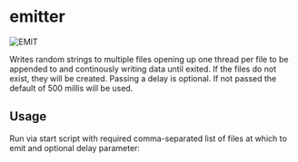 # emitter

![EMIT](http://www.transtutors.com/Uploadfile/CMS_Images/3278_Common%20Emitter%20n-p-n%20Transistor.JPG)

Writes random strings to multiple files opening up one thread per file to be appended to and continously writing data until exited. If the files do not exist, they will be created. Passing a delay is optional. If not passed the default of 500 millis will be used.

## Usage

Run via start script with required comma-separated list of files at which to emit and optional delay parameter:

```./bin/start /tmp/log-1.txt,/tmp/log-2.txt 200
```